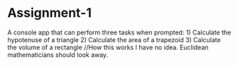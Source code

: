 # Assignment-1
A console app that can perform three tasks when prompted: 
    1) Calculate the hypotenuse of a triangle
    2) Calculate the area of a trapezoid
    3) Calculate the volume of a rectangle //How this works I have no idea. Euclidean mathematicians should look away.